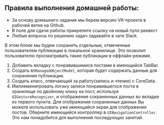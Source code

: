 ## Правила выполнения домашней работы:
* За основу домашнего задания мы берем версию VK-проекта в рабочей ветке на Github. 
* В поле для сдачи работы прикрепите ссылку на новый пулл реквест
* Любые вопросы по решению задач задавайте в чате Slack.

В этом блоке мы будем сохранять отдельные, отмеченные пользователем публикации в локальное хранилище. 
Это позволит пользователю просматривать такие публикации в оффлайн-режиме.

 1. Добавить вкладку с понравившимися постами в имеющийся TabBar.
 2. Создать `NSManagedObjectModel`, которая будет содержать данные для сохранения публикации.
 3. Создать класс, отвечающий за работу(запись и чтение) с CoreData.
 4. Имплеменитровать логику записи понравившегося поста в хранилище по двойному клику на пост, используя `UIGestureRecognizer`, 
 и отображение сохраненных данных во вкладке из первого пункта. 
Для отображения сохраненных данных Вы можете использовать уже имеющийся экран для отображения постов. Оберните имеющийся контроллер в `UINavigationController`. 
 Это нам понадобится для выполнения последующих занятий.
